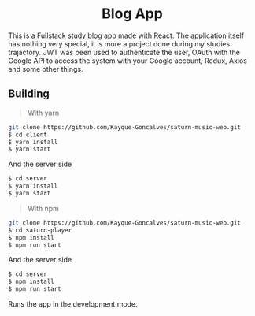 <h1 align="center">
  Blog App
</h1>

This is a Fullstack study blog app made with React. The application itself has nothing very special, it is more a project done during my studies trajactory. JWT was been used to authenticate the user, OAuth with the Google API to access the system with your Google account, Redux, Axios and some other things.

## Building

> With yarn

```bash
git clone https://github.com/Kayque-Goncalves/saturn-music-web.git
$ cd client
$ yarn install
$ yarn start
```
And the server side
```bash
$ cd server
$ yarn install
$ yarn start
```

> With npm

```bash
git clone https://github.com/Kayque-Goncalves/saturn-music-web.git
$ cd saturn-player
$ npm install
$ npm run start
```
And the server side
```bash
$ cd server
$ npm install
$ npm run start
```

Runs the app in the development mode.<br/>
